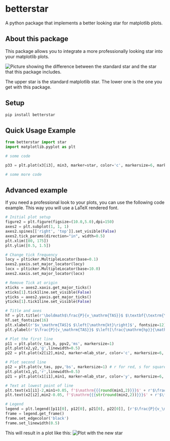 # betterstar

A python package that implements a better looking star for matplotlib plots.

## About this package

This package allows you to integrate a more professionally looking star into your matplotlib plots.

![Picture showing the difference between the standard star and the star that this package includes.](resources/example2.png "Example of difference")

The upper star is the standard matplotlib star. The lower one is the one you get with this package.

## Setup

```bash
pip install betterstar
```

## Quick Usage Example

```python
from betterstar import star
import matplotlib.pyplot as plt

# some code

p33 = plt.plot(x3[i3], min3, marker=star, color='c', markersize=6, markeredgewidth=0.35)

# some more code
```

## Advanced example

If you need a professional look to your plots, you can use the following code example. This way you will use a LaTeX rendered font.

```python
# Initial plot setup
figure2 = plt.figure(figsize=(10.0,5.0),dpi=150)
axes2 = plt.subplot(1, 1, 1)
axes2.spines[['right', 'top']].set_visible(False)
axes2.tick_params(direction="in", width=0.5)
plt.xlim([80, 175])
plt.ylim([0.5, 1.5])

# Change tick frequency
locy = plticker.MultipleLocator(base=0.1)
axes2.yaxis.set_major_locator(locy)
locx = plticker.MultipleLocator(base=10.0)
axes2.xaxis.set_major_locator(locx)

# Remove Tick at origin
xticks = axes2.xaxis.get_major_ticks()
xticks[1].tick1line.set_visible(False)
yticks = axes2.yaxis.get_major_ticks()
yticks[1].tick1line.set_visible(False)

# Title and axes
hT = plt.title(r'\boldmath$\frac{P}{v_\mathrm{TAS}}$ $\textbf{\textrm{\"{u}ber}}$ $v_\mathrm{TAS}$') # Title
hT.set_fontsize(16)
plt.xlabel(r'$v_\mathrm{TAS}$ $\left[\mathrm{kt}\right]$', fontsize=12) # x-axis label
plt.ylabel(r'$\frac{P}{v_\mathrm{TAS}}$ $\left[\frac{\mathrm{hp}}{\mathrm{kt}}\right]$', fontsize=12) # y-axis label

# Plot the first line
p11 = plt.plot(v_tas_b, ppv2,'ms', markersize=1)
plt.plot(x2,y2,'g',linewidth=0.5)
p22 = plt.plot(x2[i2],min2, marker=mlab_star, color='c', markersize=6, markeredgewidth=0.35)

# Plot second line
p12 = plt.plot(v_tas, ppv,'bs', markersize=1) # r for red, s for square
plt.plot(x1,y1,'r',linewidth=0.5)
p21 = plt.plot(x1[i1],min1, marker=mlab_star, color='y', markersize=6, markeredgewidth=0.35)

# Text at lowest point of line
plt.text(x1[i1]-2,min1+0.05, f'$\mathrm{{{round(min1,2)}}}$' + r'$\frac{\mathrm{hp}}{\mathrm{kt}}$')
plt.text(x2[i2],min2-0.05, f'$\mathrm{{{str(round(min2,2))}}}$' + r'$\frac{\mathrm{hp}}{\mathrm{kt}}$')

# Legend
legend = plt.legend([p11[0], p12[0], p21[0], p22[0]], [r'$\frac{P}{v_\mathrm{TAS}}$', r'$\frac{P}{v_\mathrm{TAS}}$ \textrm{berechnet}', r'\textrm{minimum}', r'\textrm{minimum}'], loc='upper right', handlelength=0)
frame = legend.get_frame()
frame.set_edgecolor('black')
frame.set_linewidth(0.5)

```

This will result in a plot like this:
![Plot with the new star](resources/example.png "Example")
